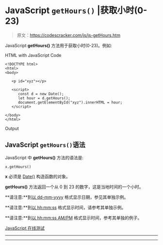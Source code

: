 # JavaScript `getHours()` |获取小时(0-23)

> 原文：<https://codescracker.com/js/js-getHours.htm>

JavaScript **getHours()** 方法用于获取小时(0-23)。例如:

HTML with JavaScript Code

```
<!DOCTYPE html>
<html>
<body>

   <p id="xyz"></p>

   <script>
      const d = new Date();
      let hour = d.getHours();
      document.getElementById("xyz").innerHTML = hour;
   </script>

</body>
</html>
```

Output

## JavaScript `getHours()`语法

JavaScript 中 **getHours()** 方法的语法是:

```
x.getHours()
```

**x** 必须是 [Date()](/js/js-date-constructor.htm) 构造函数的对象。

**getHours()** 方法返回一个从 0 到 23 的数字，这是当地时间的一个小时。

**请注意:**到[以 dd-mm-yyyy](/js/js-dates.htm#b) 格式显示日期，参见其单独示例。

**请注意:**到[以 hh:mm:ss](/js/js-dates.htm#c) 格式显示时间，请参考其单独示例。

**请注意:**到[以 hh:mm:ss AM/PM](/js/js-dates.htm#d) 格式显示时间，参考其单独的例子。

[JavaScript 在线测试](/exam/showtest.php?subid=6)

* * *

* * *